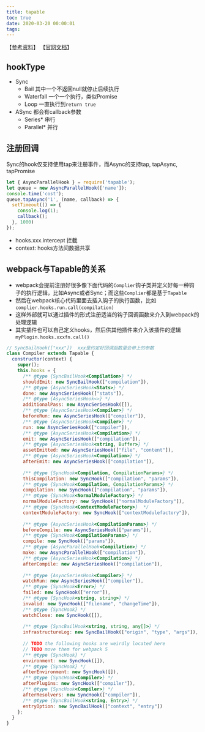 ```yaml
---
title: tapable
toc: true
date: 2020-03-20 00:00:01
tags:
---
```


【[参考资料](https://www.my-fe.pub/post/tapable-note.html#tapasync)】
【[官网文档](https://github.com/webpack/tapable)】

## hookType
* Sync
	* Bail 其中一个不返回null就停止后续执行
	* Waterfall 一个一个执行，类似Promise
	* Loop 一直执行到`return true`
* ASync 都会有callback参数
	* Series* 串行
	* Parallel* 并行


## 注册回调
Sync的hook仅支持使用tap来注册事件，而Async的支持tap, tapAsync, tapPromise
```js
let { AsyncParallelHook } = require('tapable');
let queue = new AsyncParallelHook(['name']);
console.time('cost');
queue.tapAsync('1', (name, callback) => {
  setTimeout(() => {
    console.log(1);
    callback();
  }, 1000)
});
```

* hooks.xxx.intercept 拦截
* context: hooks方法间数据共享


## webpack与Tapable的关系
* webpack会提前注册好很多像下面代码的`Complier`钩子类并定义好每一种钩子的执行逻辑，比如Async或者Sync；而这些`Complier`都是基于`Tapable`
* 然后在webpack核心代码里面去插入钩子的执行函数，比如`complier.hooks.run.call(compilation)`
* 这样外部就可以通过插件的形式注册适当的钩子回调函数来介入到webpack的处理逻辑
* 其实插件也可以自己定义hooks，然后供其他插件来介入该插件的逻辑 `myPlogin.hooks.xxxfn.call()`

```js
// SyncBailHook(["xxx"])  xxx是约定好回调函数里会带上的参数
class Compiler extends Tapable {
  constructor(context) {
    super();
    this.hooks = {
      /** @type {SyncBailHook<Compilation>} */
      shouldEmit: new SyncBailHook(["compilation"]),
      /** @type {AsyncSeriesHook<Stats>} */
      done: new AsyncSeriesHook(["stats"]),
      /** @type {AsyncSeriesHook<>} */
      additionalPass: new AsyncSeriesHook([]),
      /** @type {AsyncSeriesHook<Compiler>} */
      beforeRun: new AsyncSeriesHook(["compiler"]),
      /** @type {AsyncSeriesHook<Compiler>} */
      run: new AsyncSeriesHook(["compiler"]),
      /** @type {AsyncSeriesHook<Compilation>} */
      emit: new AsyncSeriesHook(["compilation"]),
      /** @type {AsyncSeriesHook<string, Buffer>} */
      assetEmitted: new AsyncSeriesHook(["file", "content"]),
      /** @type {AsyncSeriesHook<Compilation>} */
      afterEmit: new AsyncSeriesHook(["compilation"]),
 
      /** @type {SyncHook<Compilation, CompilationParams>} */
      thisCompilation: new SyncHook(["compilation", "params"]),
      /** @type {SyncHook<Compilation, CompilationParams>} */
      compilation: new SyncHook(["compilation", "params"]),
      /** @type {SyncHook<NormalModuleFactory>} */
      normalModuleFactory: new SyncHook(["normalModuleFactory"]),
      /** @type {SyncHook<ContextModuleFactory>}  */
      contextModuleFactory: new SyncHook(["contextModulefactory"]),
 
      /** @type {AsyncSeriesHook<CompilationParams>} */
      beforeCompile: new AsyncSeriesHook(["params"]),
      /** @type {SyncHook<CompilationParams>} */
      compile: new SyncHook(["params"]),
      /** @type {AsyncParallelHook<Compilation>} */
      make: new AsyncParallelHook(["compilation"]),
      /** @type {AsyncSeriesHook<Compilation>} */
      afterCompile: new AsyncSeriesHook(["compilation"]),
 
      /** @type {AsyncSeriesHook<Compiler>} */
      watchRun: new AsyncSeriesHook(["compiler"]),
      /** @type {SyncHook<Error>} */
      failed: new SyncHook(["error"]),
      /** @type {SyncHook<string, string>} */
      invalid: new SyncHook(["filename", "changeTime"]),
      /** @type {SyncHook} */
      watchClose: new SyncHook([]),
 
      /** @type {SyncBailHook<string, string, any[]>} */
      infrastructureLog: new SyncBailHook(["origin", "type", "args"]),
 
      // TODO the following hooks are weirdly located here
      // TODO move them for webpack 5
      /** @type {SyncHook} */
      environment: new SyncHook([]),
      /** @type {SyncHook} */
      afterEnvironment: new SyncHook([]),
      /** @type {SyncHook<Compiler>} */
      afterPlugins: new SyncHook(["compiler"]),
      /** @type {SyncHook<Compiler>} */
      afterResolvers: new SyncHook(["compiler"]),
      /** @type {SyncBailHook<string, Entry>} */
      entryOption: new SyncBailHook(["context", "entry"])
    };
  }
}
```
